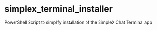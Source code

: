 # simplex_terminal_installer
PowerShell Script to simplify installation of the SimpleX Chat Terminal app
